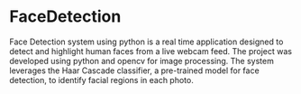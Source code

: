 # FaceDetection
Face Detection system using python is a real time application designed to detect and highlight human faces from a live webcam feed. The project was developed using python and opencv for image processing. The system leverages the Haar Cascade classifier, a pre-trained model for face detection, to identify facial regions in each photo.
